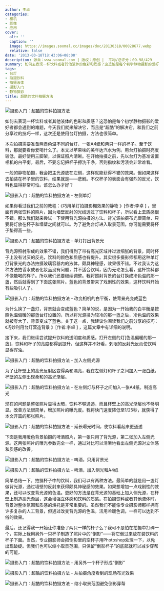 ```yaml
---
author: 李卓
categories:
- 相机
- 影像
- 应用
cover:
  alt: ''
  caption: ''
  image: https://images.soomal.cc/images/doc/20130318/00028677.webp
  relative: false
date: '2013-03-18T18:43:06+08:00'
description: 源自：www.soomal.com | 版权：原创 |  平均/总评分：09.98/429
summary: 如何去表现一杯饮料或者其他液体的色彩和质感？这恐怕是每个初学静物摄影的爱好者都会遇到的难题，今天我们就来解决它，而且是“超酷”的解决它。和我们之前分享过的技巧一样，这次还是使用台灯拍摄，方法也很简单。本次拍摄需要准备两盏色温不同的台灯、一张A4纸和两只一样的杯子。至于饮料，那就要看你爱喝什么了。
tags:
- 台灯
- 拍摄饮料
- 拍摄液体
- 摄影入门
- 静物摄影
title: 超酷的饮料拍摄方法
---
```


![摄影入门：超酷的饮料拍摄方法](https://images.soomal.cc/images/doc/20130318/00028677.webp)



如何去表现一杯饮料或者其他液体的色彩和质感？这恐怕是每个初学静物摄影的爱好者都会遇到的难题，今天我们就来解决它，而且是“超酷”的解决它。和我们之前分享过的技巧一样，这次还是使用台灯拍摄，方法也很简单。



本次拍摄需要准备两盏色温不同的台灯、一张A4纸和两只一样的杯子。至于饮料，那就要看你爱喝什么了。本文以苹果味的美年达汽水为例。用台灯拍摄时亮度较低，最好使用三脚架，以保证照片清晰。在开始拍摄之前，先以台灯为基准设置相机的白平衡。最后，不要忘记把杯子擦洗干净，否则指纹和污渍会非常难看。



一般的静物拍摄，我会把主光源放在左侧，这样就能获得不错的效果。但如果这样去拍装在杯子里的饮料，结果就是――悲剧。不仅杯子的表面会有强烈的反光，饮料也显得非常可怕。该怎么办才好？



![摄影入门：超酷的饮料拍摄方法 - 左侧单灯](https://images.soomal.cc/images/doc/20130318/00028678.webp)



如果你看过我们之前的教程：《巧用单灯拍摄影棚效果的静物 》[作者:李卓 ]
，里面有两张饮料的照片，因为墙壁反射的光线透过了饮料和杯子，所以看上去质感很不错。那么我们就来尝试一下使用背光源拍摄的方法。背光源拍摄布光很简单，只要将灯放在杯子和墙壁之间就可以。为了避免台灯进入取景范围，你可能需要将杯子垫得高一些。



![摄影入门：超酷的饮料拍摄方法 - 单灯打出背景光](https://images.soomal.cc/images/doc/20130318/00028679.webp)



背光源照射形成的效果不错，我们得到了带有高光区域并过渡细腻的背景，同时杯子上没有讨厌的反光，饮料的颜色和质感也有提升。其实很多摄影师都用这种单灯打背景光的办法拍摄玻璃容器内的液体，颇具神秘感，效果很不错。不过我认为这种方法拍香水或者化妆品没有问题，并不适合饮料，因为无论怎么看，这杯饮料都不像能喝的样子。所以我们还要继续调整。我将照射背景的台灯换成冷色温的那一盏，然后就得到了下面这张照片。蓝色的背景带来了戏剧性的效果，这杯饮料开始有些吸引人了。



![摄影入门：超酷的饮料拍摄方法 - 改变相机的白平衡，使背景光变成蓝色](https://images.soomal.cc/images/doc/20130318/00028680.webp)



为什么换了一盏灯，背景就会变成蓝色？简单的说，是因为一开始我的白平衡是按照色温偏暖的那盏台灯设置的，所以将光源换为较冷的那一盏之后，冷色温的效果就被夸大了，背景变成了蓝色。关于这一点，我建议你阅读我们之前分享的技巧：《巧妙利用台灯营造背景 》[作者:李卓 ]
，这篇文章中有详细的说明。



接下来，我们继续尝试提升饮料的透明度和质感。打开左侧的灯[色温偏暖的那一盏]，饮料和杯子的亮度都得到提升，但这样并不好看，刺眼的反射光反而使饮料显得浑浊。



![摄影入门：超酷的饮料拍摄方法 - 加入左侧光源](https://images.soomal.cc/images/doc/20130318/00028681.webp)



为了让杯壁上的高光反射区变得柔和漂亮，我在左侧灯和杯子之间加入一张白纸，杯壁的左侧出现柔和的高光渐层。



![摄影入门：超酷的饮料拍摄方法 - 在左侧灯与杯子之间加入一张A4纸，制造高光](https://images.soomal.cc/images/doc/20130318/00028682.webp)



现在的问题是整张照片显得太暗，饮料不够通透，而且杯壁上的高光渐层也不够明显。改善方法很简单，增加照片的曝光度。我将快门速度降低至1/25秒，就获得了本文开篇的那张照片。



![摄影入门：超酷的饮料拍摄方法 - 延长曝光时间，使饮料看起来更通透](https://images.soomal.cc/images/doc/20130318/00028683.webp)



下面是我用暖色背景拍摄的啤酒照片，第一张只用了背光源，第二张加入左侧光源。这两张照片的曝光参数完全一样，通过对比可以清晰地看出左侧光源对立体感和质感的改善。



![摄影入门：超酷的饮料拍摄方法 - 啤酒，只用背景光](https://images.soomal.cc/images/doc/20130318/00028684.webp)



![摄影入门：超酷的饮料拍摄方法 - 啤酒，加入侧光和A4纸](https://images.soomal.cc/images/doc/20130318/00028685.webp)



简单总结一下，拍摄杯子中的饮料，我们可以有两种方法。最简单的就是用一盏灯做背光源，通过墙壁的反射来获得颇具神秘感的效果。如果想增加一点戏剧性的效果，还可以改变背光源的色温。更好的方法是在背光源的基础上加入侧光源，在杯壁上制造高光渐层，这会增强立体感和饮料的质感。在拍摄饮料或者其他液体时，背景对整体氛围和质感的烘托是非常重要的。虽然我们不能像专业摄影师那样拥有许多复杂的人工背景，但通过改变背光源的色温，活用冷暖色调，一样可以达到不俗的效果。



最后，还记得我一开始让你准备了两只一样的杯子么？我可不是怕在拍摄中打碎一个，实际上我用另外一只杯子制造了照片中的“倒影”――将它倒过来放在装饮料的杯子下面。当然，专业摄影师会把倒影里的空杯子用Photoshop处理一下，以免出现破绽。但我们也可以缩小取景范围，只保留“倒影杯子”的底部就可以减少穿帮的可能。



![摄影入门：超酷的饮料拍摄方法 - 用另外一个杯子形成“倒影”](https://images.soomal.cc/images/doc/20130318/00028686.webp)



![摄影入门：超酷的饮料拍摄方法 - 从拍摄角度看到的现场布光效果](https://images.soomal.cc/images/doc/20130318/00028687.webp)



![摄影入门：超酷的饮料拍摄方法 - 缩小取景范围避免倒影穿帮](https://images.soomal.cc/images/doc/20130318/00028688.webp)